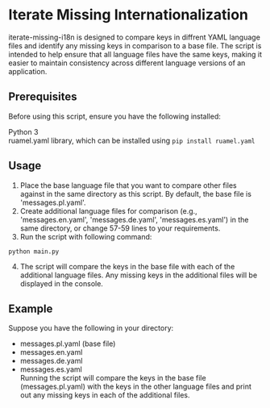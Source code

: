 # Iterate Missing Internationalization
iterate-missing-i18n is designed to compare keys in diffrent YAML language files and identify any missing keys in comparison to a base file. The script is intended to help ensure that all language files have the same keys, making it easier to maintain consistency across different language versions of an application.

## Prerequisites
Before using this script, ensure you have the following installed:

Python 3  
ruamel.yaml library, which can be installed using `pip install ruamel.yaml`

## Usage
1. Place the base language file that you want to compare other files against in the same directory as this script. By default, the base file is 'messages.pl.yaml'.
2. Create additional language files for comparison (e.g., 'messages.en.yaml', 'messages.de.yaml', 'messages.es.yaml') in the same directory, or change 57-59 lines to your requirements.
3. Run the script with following command:
```
python main.py
```
4. The script will compare the keys in the base file with each of the additional language files. Any missing keys in the additional files will be displayed in the console.

## Example
Suppose you have the following in your directory:
- messages.pl.yaml (base file)
- messages.en.yaml
- messages.de.yaml
- messages.es.yaml  
Running the script will compare the keys in the base file (messages.pl.yaml) with the keys in the other language files and print out any missing keys in each of the additional files.  

